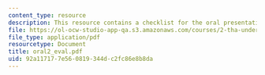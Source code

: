 ```yaml
---
content_type: resource
description: This resource contains a checklist for the oral presentation.
file: https://ol-ocw-studio-app-qa.s3.amazonaws.com/courses/2-tha-undergraduate-thesis-for-course-2-a-january-iap-2007/92a117177e560819344dc2fc86e8b8da_oral2_eval.pdf
file_type: application/pdf
resourcetype: Document
title: oral2_eval.pdf
uid: 92a11717-7e56-0819-344d-c2fc86e8b8da
---
```

